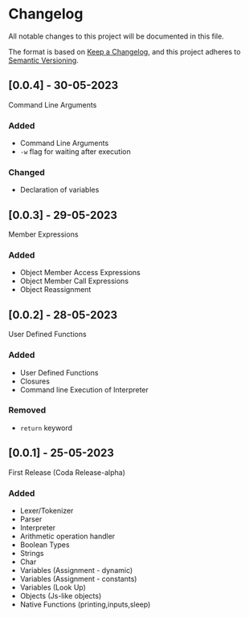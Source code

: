 # Changelog

All notable changes to this project will be documented in this file.

The format is based on [Keep a Changelog](https://keepachangelog.com/en/1.0.0/),
and this project adheres to [Semantic Versioning](https://semver.org/spec/v2.0.0.html).

## [0.0.4] - 30-05-2023
Command Line Arguments

### Added
- Command Line Arguments
- `-w` flag for waiting after execution

### Changed
- Declaration of variables

## [0.0.3] - 29-05-2023
Member Expressions

### Added
- Object Member Access Expressions
- Object Member Call Expressions		
- Object Reassignment


## [0.0.2] - 28-05-2023
User Defined Functions

### Added
- User Defined Functions
- Closures
- Command line Execution of Interpreter

### Removed
- `return` keyword


## [0.0.1] - 25-05-2023
First Release (Coda Release-alpha)

### Added
- Lexer/Tokenizer
- Parser
- Interpreter
- Arithmetic operation handler
- Boolean Types
- Strings
- Char
- Variables (Assignment - dynamic)
- Variables (Assignment - constants)
- Variables (Look Up)
- Objects (Js-like objects)
- Native Functions  (printing,inputs,sleep)
